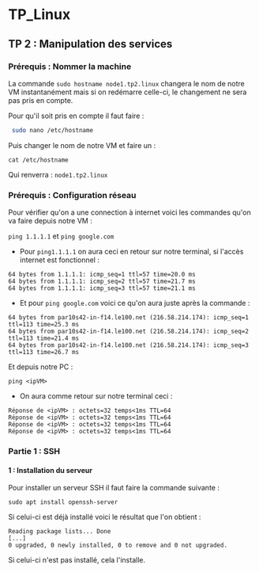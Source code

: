 # TP_Linux

## TP 2 : Manipulation des services

### Prérequis : Nommer la machine 


La commande `` sudo hostname node1.tp2.linux `` changera le nom de notre VM instantanément mais si on redémarre celle-ci, le changement ne sera pas pris en compte. 

Pour qu'il soit pris en compte il faut faire : 
```bash  
 sudo nano /etc/hostname  
```
Puis changer le nom de notre VM et faire un : 
```
cat /etc/hostname
```
Qui renverra : ``node1.tp2.linux``

### Prérequis : Configuration réseau 


Pour vérifier qu'on a une connection à internet voici les commandes qu'on va faire depuis notre VM : 

``ping 1.1.1.1`` et ``ping google.com`` 

- Pour ``ping1.1.1.1`` on aura ceci en retour sur notre terminal, si l'accès internet est fonctionnel : 

```
64 bytes from 1.1.1.1: icmp_seq=1 ttl=57 time=20.0 ms
64 bytes from 1.1.1.1: icmp_seq=2 ttl=57 time=21.7 ms
64 bytes from 1.1.1.1: icmp_seq=3 ttl=57 time=21.1 ms
```

- Et pour ``ping google.com`` voici ce qu'on aura juste après la commande :

```
64 bytes from par10s42-in-f14.le100.net (216.58.214.174): icmp_seq=1 ttl=113 time=25.3 ms
64 bytes from par10s42-in-f14.le100.net (216.58.214.174): icmp_seq=2 ttl=113 time=21.4 ms 
64 bytes from par10s42-in-f14.le100.net (216.58.214.174): icmp_seq=3 ttl=113 time=26.7 ms  
```

Et depuis notre PC : 

``ping <ipVM>``

- On aura comme retour sur notre terminal ceci : 

```
Réponse de <ipVM> : octets=32 temps<1ms TTL=64
Réponse de <ipVM> : octets=32 temps<1ms TTL=64
Réponse de <ipVM> : octets=32 temps<1ms TTL=64
Réponse de <ipVM> : octets=32 temps<1ms TTL=64
```

### Partie 1 : SSH

#### 1 : Installation du serveur 

Pour installer un serveur SSH il faut faire la commande suivante : 

```
sudo apt install openssh-server
```
Si celui-ci est déjà installé voici le résultat que l'on obtient : 
```
Reading package lists... Done 
[...]
0 upgraded, 0 newly installed, 0 to remove and 0 not upgraded.
```
Si celui-ci n'est pas installé, cela l'installe. 

